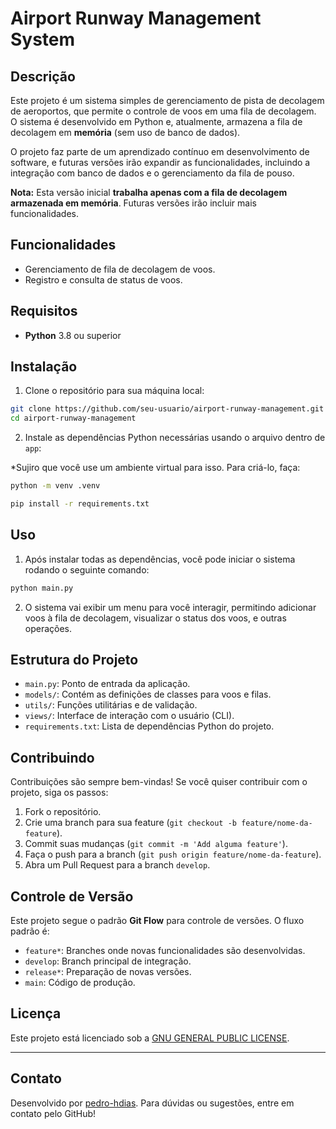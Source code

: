 # Airport Runway Management System

## Descrição

Este projeto é um sistema simples de gerenciamento de pista de decolagem de aeroportos, que permite o controle de voos em uma fila de decolagem. O sistema é desenvolvido em Python e, atualmente, armazena a fila de decolagem em **memória** (sem uso de banco de dados).

O projeto faz parte de um aprendizado contínuo em desenvolvimento de software, e futuras versões irão expandir as funcionalidades, incluindo a integração com banco de dados e o gerenciamento da fila de pouso.

**Nota:** Esta versão inicial **trabalha apenas com a fila de decolagem armazenada em memória**. Futuras versões irão incluir mais funcionalidades.

## Funcionalidades

- Gerenciamento de fila de decolagem de voos.
- Registro e consulta de status de voos.

## Requisitos

- **Python** 3.8 ou superior

## Instalação

1. Clone o repositório para sua máquina local:

```bash
git clone https://github.com/seu-usuario/airport-runway-management.git
cd airport-runway-management
```

2. Instale as dependências Python necessárias usando o arquivo dentro de `app`:

*Sujiro que você use um ambiente virtual para isso. Para criá-lo, faça:

```bash
python -m venv .venv
```

```bash
pip install -r requirements.txt
```

## Uso

1. Após instalar todas as dependências, você pode iniciar o sistema rodando o seguinte comando:

```bash
python main.py
```

2. O sistema vai exibir um menu para você interagir, permitindo adicionar voos à fila de decolagem, visualizar o status dos voos, e outras operações.

## Estrutura do Projeto

- `main.py`: Ponto de entrada da aplicação.
- `models/`: Contém as definições de classes para voos e filas.
- `utils/`: Funções utilitárias e de validação.
- `views/`: Interface de interação com o usuário (CLI).
- `requirements.txt`: Lista de dependências Python do projeto.

## Contribuindo

Contribuições são sempre bem-vindas! Se você quiser contribuir com o projeto, siga os passos:

1. Fork o repositório.
2. Crie uma branch para sua feature (`git checkout -b feature/nome-da-feature`).
3. Commit suas mudanças (`git commit -m 'Add alguma feature'`).
4. Faça o push para a branch (`git push origin feature/nome-da-feature`).
5. Abra um Pull Request para a branch `develop`.

## Controle de Versão

Este projeto segue o padrão **Git Flow** para controle de versões. O fluxo padrão é:

- `feature*`: Branches onde novas funcionalidades são desenvolvidas.
- `develop`: Branch principal de integração.
- `release*`: Preparação de novas versões.
- `main`: Código de produção.

## Licença

Este projeto está licenciado sob a [                    GNU GENERAL PUBLIC LICENSE](LICENSE).

---

## Contato

Desenvolvido por [pedro-hdias](https://github.com/pedro-hdias). Para dúvidas ou sugestões, entre em contato pelo GitHub!
